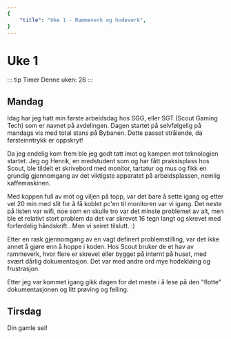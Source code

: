```yaml
---
{
    "title": "Uke 1 - Rammeverk og hodeverk",
}
---
```


# Uke 1

::: tip Timer
Denne uken: 26
:::

## Mandag
Idag har jeg hatt min første arbeidsdag hos SGG, eller SGT (Scout Gaming Tech) som er navnet på avdelingen.
Dagen startet på selvfølgelig på mandags vis med total stans på Bybanen. Dette passet strålende, da førsteinntrykk er oppskryt!

Da jeg endelig kom frem ble jeg godt tatt imot og kampen mot teknologien startet.
Jeg og Henrik, en medstudent som og har fått praksisplass hos Scout, ble tildelt et skrivebord med monitor, tartatur og mus og fikk en grundig gjennomgang av det viktigste apparatet på arbeidsplassen, nemlig kaffemaskinen.

Med koppen full av mot og viljen på topp, var det bare å sette igang og etter vel 20 min med slit for å få koblet pc'en til monitoren var vi igang.
Det neste på listen var wifi, noe som en skulle tro var det minste problemet av alt, men ble et relativt stort problem da det var skrevet 16 tegn langt og skrevet med forferdelig håndskrift.. Men vi seiret tilslutt. :)

Etter en rask gjennomgang av en vagt definert problemstilling, var det ikke annet å gjøre enn å hoppe i koden. 
Hos Scout bruker de et hav av rammeverk, hvor flere er skrevet eller bygget på internt på huset, med svært dårlig dokumentasjon. Det var med andre ord mye hodekløing og frustrasjon.

Etter jeg var kommet igang gikk dagen for det meste i å lese på den "flotte" dokumentasjonen og litt prøving og feiling.


## Tirsdag
Din gamle sei!